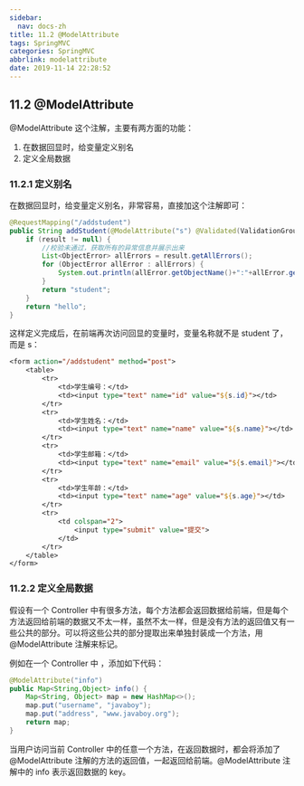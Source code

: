 ```yaml
---
sidebar:
  nav: docs-zh
title: 11.2 @ModelAttribute
tags: SpringMVC
categories: SpringMVC
abbrlink: modelattribute
date: 2019-11-14 22:28:52
---
```


## 11.2 @ModelAttribute

@ModelAttribute 这个注解，主要有两方面的功能：

1. 在数据回显时，给变量定义别名
2. 定义全局数据

### 11.2.1 定义别名

在数据回显时，给变量定义别名，非常容易，直接加这个注解即可：

```java
@RequestMapping("/addstudent")
public String addStudent(@ModelAttribute("s") @Validated(ValidationGroup2.class) Student student, BindingResult result) {
    if (result != null) {
        //校验未通过，获取所有的异常信息并展示出来
        List<ObjectError> allErrors = result.getAllErrors();
        for (ObjectError allError : allErrors) {
            System.out.println(allError.getObjectName()+":"+allError.getDefaultMessage());
        }
        return "student";
    }
    return "hello";
}
```

这样定义完成后，在前端再次访问回显的变量时，变量名称就不是 student 了，而是 s：

```jsp
<form action="/addstudent" method="post">
    <table>
        <tr>
            <td>学生编号：</td>
            <td><input type="text" name="id" value="${s.id}"></td>
        </tr>
        <tr>
            <td>学生姓名：</td>
            <td><input type="text" name="name" value="${s.name}"></td>
        </tr>
        <tr>
            <td>学生邮箱：</td>
            <td><input type="text" name="email" value="${s.email}"></td>
        </tr>
        <tr>
            <td>学生年龄：</td>
            <td><input type="text" name="age" value="${s.age}"></td>
        </tr>
        <tr>
            <td colspan="2">
                <input type="submit" value="提交">
            </td>
        </tr>
    </table>
</form>
```

### 11.2.2 定义全局数据

假设有一个 Controller 中有很多方法，每个方法都会返回数据给前端，但是每个方法返回给前端的数据又不太一样，虽然不太一样，但是没有方法的返回值又有一些公共的部分。可以将这些公共的部分提取出来单独封装成一个方法，用 @ModelAttribute 注解来标记。

例如在一个 Controller 中 ，添加如下代码：

```java
@ModelAttribute("info")
public Map<String,Object> info() {
    Map<String, Object> map = new HashMap<>();
    map.put("username", "javaboy");
    map.put("address", "www.javaboy.org");
    return map;
}
```

当用户访问当前 Controller 中的任意一个方法，在返回数据时，都会将添加了 @ModelAttribute 注解的方法的返回值，一起返回给前端。@ModelAttribute 注解中的 info 表示返回数据的 key。